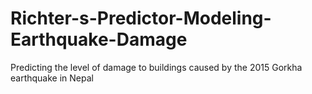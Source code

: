 # Richter-s-Predictor-Modeling-Earthquake-Damage
Predicting the level of damage to buildings caused by the 2015 Gorkha earthquake in Nepal
